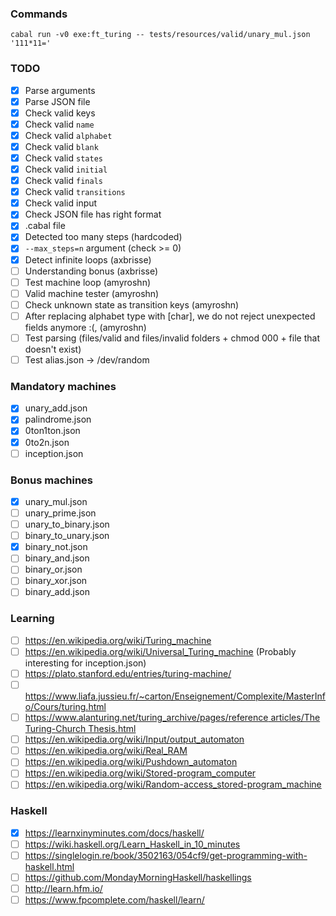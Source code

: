 ### Commands

`cabal run -v0 exe:ft_turing -- tests/resources/valid/unary_mul.json '111*11='`

### TODO

-   [x] Parse arguments
-   [x] Parse JSON file
-   [x] Check valid keys
-   [x] Check valid `name`
-   [x] Check valid `alphabet`
-   [x] Check valid `blank`
-   [x] Check valid `states`
-   [x] Check valid `initial`
-   [x] Check valid `finals`
-   [x] Check valid `transitions`
-   [x] Check valid input
-   [x] Check JSON file has right format
-   [x] .cabal file
-   [x] Detected too many steps (hardcoded)
-   [x] `--max_steps=n` argument (check >= 0)
-   [x] Detect infinite loops (axbrisse)
-   [ ] Understanding bonus (axbrisse)
-   [ ] Test machine loop (amyroshn)
-   [ ] Valid machine tester (amyroshn)
-   [ ] Check unknown state as transition keys (amyroshn)
-   [ ] After replacing alphabet type with [char], we do not reject unexpected fields anymore :(, (amyroshn)
-   [ ] Test parsing (files/valid and files/invalid folders + chmod 000 + file that doesn't exist)
-   [ ] Test alias.json -> /dev/random

### Mandatory machines

-   [x] unary_add.json
-   [x] palindrome.json
-   [x] 0ton1ton.json
-   [x] 0to2n.json
-   [ ] inception.json

### Bonus machines

-   [x] unary_mul.json
-   [ ] unary_prime.json
-   [ ] unary_to_binary.json
-   [ ] binary_to_unary.json
-   [x] binary_not.json
-   [ ] binary_and.json
-   [ ] binary_or.json
-   [ ] binary_xor.json
-   [ ] binary_add.json

### Learning

-   [ ] https://en.wikipedia.org/wiki/Turing_machine
-   [ ] https://en.wikipedia.org/wiki/Universal_Turing_machine (Probably interesting for inception.json)
-   [ ] https://plato.stanford.edu/entries/turing-machine/
-   [ ] https://www.liafa.jussieu.fr/~carton/Enseignement/Complexite/MasterInfo/Cours/turing.html
-   [ ] [https://www.alanturing.net/turing_archive/pages/reference articles/The Turing-Church Thesis.html](https://www.alanturing.net/turing_archive/pages/reference%20articles/The%20Turing-Church%20Thesis.html)
-   [ ] https://en.wikipedia.org/wiki/Input/output_automaton
-   [ ] https://en.wikipedia.org/wiki/Real_RAM
-   [ ] https://en.wikipedia.org/wiki/Pushdown_automaton
-   [ ] https://en.wikipedia.org/wiki/Stored-program_computer
-   [ ] https://en.wikipedia.org/wiki/Random-access_stored-program_machine

### Haskell

-   [x] https://learnxinyminutes.com/docs/haskell/
-   [ ] https://wiki.haskell.org/Learn_Haskell_in_10_minutes
-   [ ] https://singlelogin.re/book/3502163/054cf9/get-programming-with-haskell.html
-   [ ] https://github.com/MondayMorningHaskell/haskellings
-   [ ] http://learn.hfm.io/
-   [ ] https://www.fpcomplete.com/haskell/learn/
